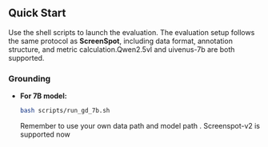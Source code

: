 ##  Quick Start

Use the shell scripts to launch the evaluation. The evaluation setup follows the same protocol as **ScreenSpot**, including data format, annotation structure, and metric calculation.Qwen2.5vl and uivenus-7b are both supported.

### Grounding
- **For 7B model:**
  ```bash 
  bash scripts/run_gd_7b.sh
  ```
  Remember to use your own  data path and  model path . Screenspot-v2 is supported now
  


